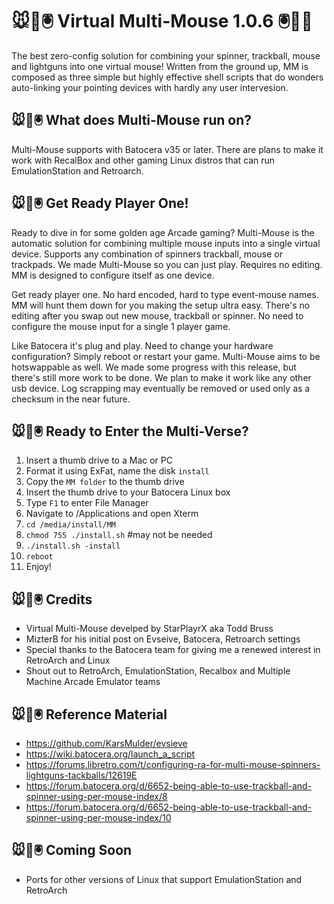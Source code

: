 # 🐭👾🖲️ Virtual Multi-Mouse 1.0.6 🖲️👾🐭
The best zero-config solution for combining your spinner, trackball, mouse and lightguns into one virtual mouse! Written from the ground up, MM is composed as three simple but highly effective shell scripts that do wonders auto-linking your pointing devices with hardly any user intervesion.

## 🐭👾🖲️ What does Multi-Mouse run on?
Multi-Mouse supports with Batocera v35 or later. There are plans to make it work with RecalBox and other gaming Linux distros that can run EmulationStation and Retroarch.

## 🐭👾🖲️ Get Ready Player One!
Ready to dive in for some golden age Arcade gaming? Multi-Mouse is the automatic solution for combining multiple mouse inputs into a single virtual device. Supports any combination of spinners trackball, mouse or trackpads. We made Multi-Mouse so you can just play. Requires no editing. MM is designed to configure itself as one device.

Get ready player one. No hard encoded, hard to type event-mouse names. MM will hunt them down for you making the setup ultra easy. There's no editing after you swap out new mouse, trackball or spinner. No need to configure the mouse input for a single 1 player game.
 
Like Batocera it's plug and play. Need to change your hardware configuration? Simply reboot or restart your game. Multi-Mouse aims to be hotswappable as well. We made some progress with this release, but there's still more work to be done. We plan to make it work like any other usb device. Log scrapping may eventually be removed or used only as a checksum in the near future. 

## 🐭👾🖲️ Ready to Enter the Multi-Verse?

1.  Insert a thumb drive to a Mac or PC
2.  Format it using ExFat, name the disk `install`
3.  Copy the `MM folder` to the thumb drive
4.  Insert the thumb drive to your Batocera Linux box
5.  Type `F1` to enter File Manager
6.  Navigate to /Applications and open Xterm
7.  `cd /media/install/MM`
8.  `chmod 755 ./install.sh` #may not be needed
9.  `./install.sh -install`
10.  `reboot`
11.  Enjoy!

## 🐭👾🖲️ Credits

* Virtual Multi-Mouse develped by StarPlayrX aka Todd Bruss
* MizterB for his initial post on Evseive, Batocera, Retroarch settings
* Special thanks to the Batocera team for giving me a renewed interest in RetroArch and Linux
* Shout out to RetroArch, EmulationStation, Recalbox and Multiple Machine Arcade Emulator teams

## 🐭👾🖲️ Reference Material
* https://github.com/KarsMulder/evsieve
* https://wiki.batocera.org/launch_a_script
* https://forums.libretro.com/t/configuring-ra-for-multi-mouse-spinners-lightguns-tackballs/12619E
* https://forum.batocera.org/d/6652-being-able-to-use-trackball-and-spinner-using-per-mouse-index/8
* https://forum.batocera.org/d/6652-being-able-to-use-trackball-and-spinner-using-per-mouse-index/10

## 🐭👾🖲️ Coming Soon
* Ports for other versions of Linux that support EmulationStation and RetroArch
